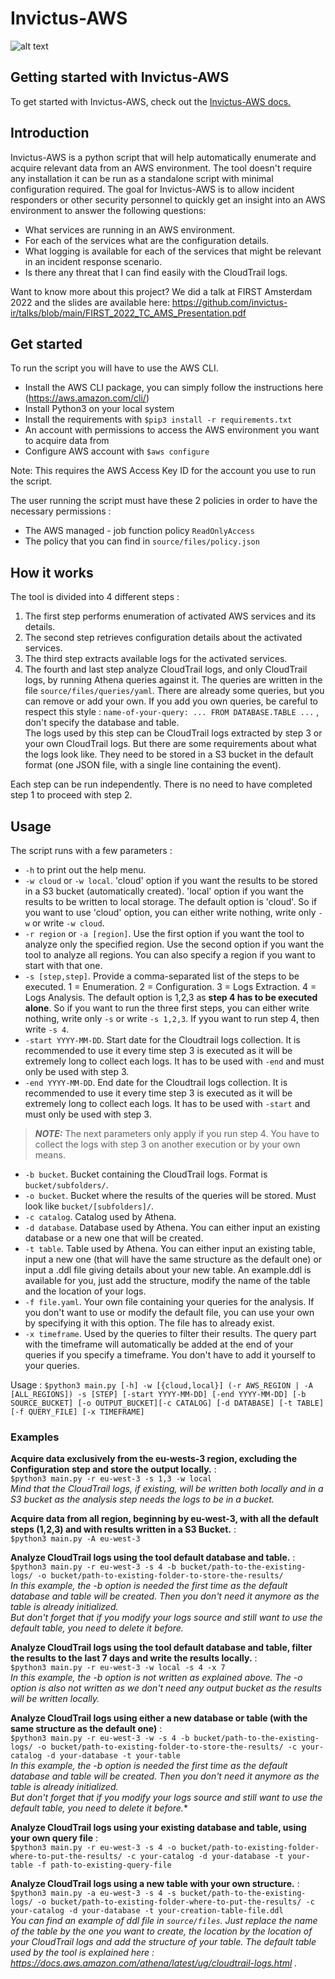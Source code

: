 # Invictus-AWS

![alt text](https://github.com/invictus-ir/Microsoft-Extractor-Suite/blob/main/docs/source/Images/Invictus-Incident-Response.jpg?raw=true)

## Getting started with Invictus-AWS
To get started with Invictus-AWS, check out the [Invictus-AWS docs.](https://invictus-aws.readthedocs.io/en/latest/)

## Introduction
Invictus-AWS is a python script that will help automatically enumerate and acquire relevant data from an AWS environment.
The tool doesn't require any installation it can be run as a standalone script with minimal configuration required.
The goal for Invictus-AWS is to allow incident responders or other security personnel to quickly get an insight into an AWS environment to answer the following questions:
- What services are running in an AWS environment.
- For each of the services what are the configuration details.
- What logging is available for each of the services that might be relevant in an incident response scenario. 
- Is there any threat that I can find easily with the CloudTrail logs.

Want to know more about this project?
We did a talk at FIRST Amsterdam 2022 and the slides are available here:
https://github.com/invictus-ir/talks/blob/main/FIRST_2022_TC_AMS_Presentation.pdf


## Get started

To run the script you will have to use the AWS CLI. 

- Install the AWS CLI package, you can simply follow the instructions here (https://aws.amazon.com/cli/) 
- Install Python3 on your local system
- Install the requirements with `$pip3 install -r requirements.txt`
- An account with permissions to access the AWS environment you want to acquire data from
- Configure AWS account with `$aws configure`

Note: This requires the AWS Access Key ID for the account you use to run the script.

The user running the script must have these 2 policies in order to have the necessary permissions :
* The AWS managed - job function policy `ReadOnlyAccess`
* The policy that you can find in `source/files/policy.json`

## How it works

The tool is divided into 4 different steps :
1. The first step performs enumeration of activated AWS services and its details.
2. The second step retrieves configuration details about the activated services.
3. The third step extracts available logs for the activated services.
4. The fourth and last step analyze CloudTrail logs, and only CloudTrail logs, by running Athena queries against it. The queries are written in the file `source/files/queries/yaml`. There are already some queries, but you can remove or add your own. If you add you own queries, be careful to respect this style : `name-of-your-query: ... FROM DATABASE.TABLE ...` , don't specify the database and table.  
The logs used by this step can be CloudTrail logs extracted by step 3 or your own CloudTrail logs. But there are some requirements about what the logs look like. They need to be stored in a S3 bucket in the default format (one JSON file, with a single line containing the event). 

Each step can be run independently. There is no need to have completed step 1 to proceed with step 2.

## Usage

The script runs with a few parameters :  
* `-h` to print out the help menu.
* `-w cloud` or `-w local`. 'cloud' option if you want the results to be stored in a S3 bucket (automatically created). 'local' option if you want the results to be written to local storage. The default option is 'cloud'. So if you want to use 'cloud' option, you can either write nothing, write only `-w` or write `-w cloud`.
* `-r region` or `-a [region]`. Use the first option if you want the tool to analyze only the specified region. Use the second option if you want the tool to analyze all regions. You can also specify a region if you want to start with that one.
* `-s [step,step]`. Provide a comma-separated list of the steps to be executed. 1 = Enumeration. 2 = Configuration. 3 = Logs Extraction. 4 = Logs Analysis. The default option is 1,2,3 as **step 4 has to be executed alone**. So if you want to run the three first steps, you can either write nothing, write only `-s` or write `-s 1,2,3`. If yyou want to run step 4, then write `-s 4`.
* `-start YYYY-MM-DD`. Start date for the Cloudtrail logs collection. It is recommended to use it every time step 3 is executed as it will be extremely long to collect each logs. It has to be used with `-end` and must only be used with step 3.
* `-end YYYY-MM-DD`. End date for the Cloudtrail logs collection. It is recommended to use it every time step 3 is executed as it will be extremely long to collect each logs. It has to be used with `-start` and must only be used with step 3.
> **_NOTE:_**  The next parameters only apply if you run step 4. You have to collect the logs with step 3 on another execution or by your own means.

* `-b bucket`. Bucket containing the CloudTrail logs. Format is `bucket/subfolders/`.
* `-o bucket`. Bucket where the results of the queries will be stored. Must look like `bucket/[subfolders]/`.
* `-c catalog`. Catalog used by Athena.
* `-d database`. Database used by Athena. You can either input an existing database or a new one that will be created.
* `-t table`. Table used by Athena. You can either input an existing table, input a new one (that will have the same structure as the default one) or input a .ddl file giving details about your new table. An example.ddl is available for you, just add the structure, modify the name of the table and the location of your logs.
* `-f file.yaml`. Your own file containing your queries for the analysis. If you don't want to use or modify the default file, you can use your own by specifying it with this option. The file has to already exist.  
* `-x timeframe`. Used by the queries to filter their results. The query part with the timeframe will automatically be added at the end of your queries if you specify a timeframe. You don't have to add it yourself to your queries.

Usage : `$python3 main.py [-h] -w [{cloud,local}] (-r AWS_REGION | -A [ALL_REGIONS]) -s [STEP] [-start YYYY-MM-DD] [-end YYYY-MM-DD] [-b SOURCE_BUCKET] [-o OUTPUT_BUCKET][-c CATALOG] [-d DATABASE] [-t TABLE] [-f QUERY_FILE] [-x TIMEFRAME]`

### Examples

**Acquire data exclusively from the eu-wests-3 region, excluding the Configuration step and store the output locally.** :    
`$python3 main.py -r eu-west-3 -s 1,3 -w local`  
*Mind that the CloudTrail logs, if existing, will be written both locally and in a S3 bucket as the analysis step needs the logs to be in a bucket.*

**Acquire data from all region, beginning by eu-west-3, with all the default steps (1,2,3) and with results written in a S3 Bucket.** :   
`$python3 main.py -A eu-west-3`

**Analyze CloudTrail logs using the tool default database and table.** :  
`$python3 main.py -r eu-west-3 -s 4 -b bucket/path-to-the-existing-logs/ -o bucket/path-to-existing-folder-to-store-the-results/`  
*In this example, the -b option is needed the first time as the default database and table will be created. Then you don't need it anymore as the table is already initialized.  
But don't forget that if you modify your logs source and still want to use the default table, you need to delete it before.*

**Analyze CloudTrail logs using the tool default database and table, filter the results to the last 7 days and write the results locally.** :  
`$python3 main.py -r eu-west-3 -w local -s 4 -x 7`  
*In this example, the -b option is not written as explained above. The -o option is also not written as we don't need any output bucket as the results will be written locally.*

**Analyze CloudTrail logs using either a new database or table (with the same structure as the default one)** :  
`$python3 main.py -r eu-west-3 -w -s 4 -b bucket/path-to-the-existing-logs/ -o bucket/path-to-existing-folder-to-store-the-results/ -c your-catalog -d your-database -t your-table`  
*In this example, the -b option is needed the first time as the default database and table will be created. Then you don't need it anymore as the table is already initialized.  
But don't forget that if you modify your logs source and still want to use the default table, you need to delete it before.**

**Analyze CloudTrail logs using your existing database and table, using your own query file** :  
`$python3 main.py -r eu-west-3 -s 4 -o bucket/path-to-existing-folder-where-to-put-the-results/ -c your-catalog -d your-database -t your-table -f path-to-existing-query-file`  

**Analyze CloudTrail logs using a new table with your own structure.** :  
`$python3 main.py -a eu-west-3 -s 4 -s bucket/path-to-the-existing-logs/ -o bucket/path-to-existing-folder-where-to-put-the-results/ -c your-catalog -d your-database -t your-creation-table-file.ddl`  
*You can find an example of ddl file in `source/files`. Just replace the name of the table by the one you want to create, the location by the location of your CloudTrail logs and add the structure of your table. The default table used by the tool is explained here : https://docs.aws.amazon.com/athena/latest/ug/cloudtrail-logs.html .*
